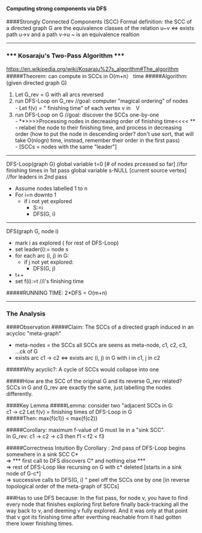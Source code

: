 #### Computing strong components via DFS
####Strongly Connected Components (SCC)
Formal definition: the SCC of a directed graph G are the equivalence classes of the relation u~v <=> exists path u->v and a path v->u
~ is an equivalence realtion

---
###    ***        Kosaraju's Two-Pass Algorithm    ***
https://en.wikipedia.org/wiki/Kosaraju%27s_algorithm#The_algorithm
#####Theorem: can compute in SCCs in O(m+n） time
#####Algorithm: (given directed graph G)
1. Let G_rev = G with all arcs reversed
2. run DFS-Loop on G_rev         //goal: computer "magical ordering" of nodes   
       - Let f(v) = " finishing time" of each vertex v in　V
3. run DFS-Loop on G              //goal: discover the SCCs one-by-one  
        - **>>>>Processing nodes in decreasing order of finishing time<<<< **     
        - relabel the node to their finishing time, and process in decreasing order (how to put the node in descending order?                     don't use sort, that will take O(nlogn) time, instead, remember their order in the first pass)  
        - [SCCs = nodes with the same "leader"] 
    
---
DFS-Loop(graph G)
global variable t=0
[# of nodes prcessed so far] //for finishing times in 1st pass
global variable s-NULL
[current source vertex]  //for leaders in 2nd pass
- Assume nodes labelled 1 to n
- For i=n downto 1
  - if i not yet explored
      - S:=i
      - DFS(G, i)
      
---      
DFS(graph G, node i)
- mark i as explored ( for rest of DFS-Loop)
- set leader(i):= node s
- for each arc (i, j) in G:
  - if j not yet explored:
      - DFS(G, j)
- t++
- set f(i):=t //i's finishing time


#####RUNNING TIME: 2*DFS = O(m+n)

---
### The Analysis   
####Observation
#####Claim:
The SCCs of a directed graph induced in an acycloc "meta-graph"
- meta-nodes = the SCCs            all SCCs are seens as meta-node,  c1, c2, c3, ...ck of G    
- exists arc c1 -> c2 <=> exists arc (i, j) in G with i in c1, j in c2  

#####Why acyclic?: 
    A cycle of SCCs would collapse into one

#####How are the SCC of the original G and its reverse G_rev related?
    SCCs in G and G_rev are exactly the same, just labelling the nodes differently.

####Key Lemma
#####Lemma:
    consider two "adjacent SCCs in G:  
    c1 -> c2
    Let f(v) = finishing times of DFS-Loop in G  
#####Then: max{f(c1)} < max{f(c2)}  

#####Corollary: maximum f-value of G must lie in a "sink SCC".   
     In G_rev: c1 -> c2 -> c3   then f1 < f2 < f3


#####Correctness Intuition
    By Corollary : 2nd pass of DFS-Loop begins somewhere in a sink SCC C*  
    =>  *** first call to DFS discovers C* and nothing else ***    
    => rest of DFS-Loop like recursing on G with c* deleted  [starts in a sink node of G-c*]  
    => successive calls to DFS(G, i) " peel off the SCCs one by one [in reverse topological order of the meta-graph of SCCs]

###Has to use DFS because:
    In the fist pass, for node v, you have to find every node that finishes exploring first 
    before finally back-tracking all the way back to v, and deeming v fully explored. 
    And it was only at that point that v got its finishing time after everthing reachable
    from it had gotten there lower finishing times.



